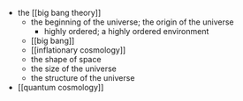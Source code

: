 - the [[big bang theory]]
    - the beginning of the universe; the origin of the universe
        - highly ordered; a highly ordered environment
    - [[big bang]]
    - [[inflationary cosmology]]
    - the shape of space
    - the size of the universe
    - the structure of the universe
- [[quantum cosmology]]
